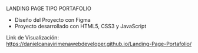LANDING PAGE TIPO PORTAFOLIO

- Diseño del Proyecto con Figma
- Proyecto desarrollado con HTML5, CSS3 y JavaScript

Link de Visualización: 
https://danielcanavirimenawebdeveloper.github.io/Landing-Page-Portafolio/